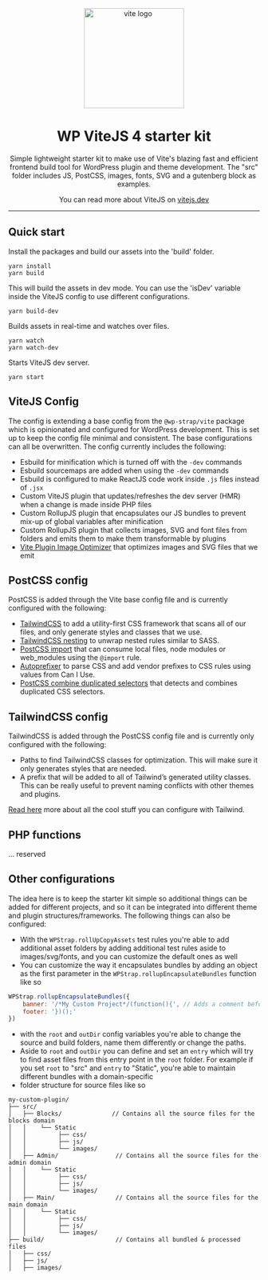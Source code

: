 <div align="center">
  <a href="https://vitejs.dev/">
    <img width="200" height="200" hspace="10" src="https://vitejs.dev/logo.svg" alt="vite logo" />
  </a>
  <h1>WP ViteJS 4 starter kit</h1>
  <p>
Simple lightweight starter kit to make use of Vite's blazing fast and efficient frontend build tool for WordPress plugin and theme development. The "src" folder includes JS, PostCSS, images, fonts, SVG and a gutenberg block as examples.

You can read more about ViteJS on [vitejs.dev](https://vitejs.dev)
</p>
</div>

---

## Quick start

Install the packages and build our assets into the 'build' folder.
```
yarn install
yarn build
```

This will build the assets in dev mode. You can use the 'isDev' variable inside the ViteJS config to use different configurations.
```
yarn build-dev
```

Builds assets in real-time and watches over files.
```
yarn watch
yarn watch-dev
```

Starts ViteJS dev server.
```
yarn start
```

## ViteJS Config
The config is extending a base config from the `@wp-strap/vite` package which is opinionated and configured for WordPress development. This is set up to keep
the config file minimal and consistent. The base configurations can all be overwritten. The config currently includes the following:

- Esbuild for minification which is turned off with the `-dev` commands 
- Esbuild sourcemaps are added when using the `-dev` commands
- Esbuild is configured to make ReactJS code work inside `.js` files instead of `.jsx`
- Custom ViteJS plugin that updates/refreshes the dev server (HMR) when a change is made inside PHP files
- Custom RollupJS plugin that encapsulates our JS bundles to prevent mix-up of global variables after minification
- Custom RollupJS plugin that collects images, SVG and font files from folders and emits them to make them transformable by plugins
- [Vite Plugin Image Optimizer](https://github.com/FatehAK/vite-plugin-image-optimizer) that optimizes images and SVG files that we emit

## PostCSS config

PostCSS is added through the Vite base config file and is currently configured with the following:
- [TailwindCSS](https://tailwindcss.com/docs/installation) to add a utility-first CSS framework that scans all of our files, and only generate styles and classes that we use.
- [TailwindCSS nesting](https://tailwindcss.com/docs/using-with-preprocessors#nesting) to unwrap nested rules similar to SASS.
- [PostCSS import](https://github.com/postcss/postcss-import) that can consume local files, node modules or web_modules using the `@import` rule.
- [Autoprefixer](https://github.com/postcss/autoprefixer) to parse CSS and add vendor prefixes to CSS rules using values from Can I Use.
- [PostCSS combine duplicated selectors](https://github.com/ChristianMurphy/postcss-combine-duplicated-selectors) that detects and combines duplicated CSS selectors.

## TailwindCSS config
TailwindCSS is added through the PostCSS config file and is currently only configured with the following:
- Paths to find TailwindCSS classes for optimization. This will make sure it only generates styles that are needed.
- A prefix that will be added to all of Tailwind’s generated utility classes. This can be really useful to prevent naming conflicts with other themes and plugins. 

[Read here](https://tailwindcss.com/docs/configuration) more about all the cool stuff you can configure with Tailwind.

## PHP functions
... reserved

## Other configurations

The idea here is to keep the starter kit simple so additional things can be added for different projects, and so it can be integrated into different theme and plugin structures/frameworks. The following things can also be configured:


- With the `WPStrap.rollUpCopyAssets` test rules you're able to add additional asset folders by adding additional test rules aside to images/svg/fonts, and you can customize the default ones as well
- You can customize the way it encapsulates bundles by adding an object as the first parameter in the `WPStrap.rollupEncapsulateBundles` function like so
```js
WPStrap.rollupEncapsulateBundles({
    banner: '/*My Custom Project*/(function(){', // Adds a comment before each bundle
    footer: '})();'
})
```
- with the `root` and `outDir` config variables you're able to change the source and build folders, name them differently or change the paths.
- Aside to `root` and `outDir` you can define and set an `entry` which will try to find asset files from this entry point in the `root` folder. For example if you set `root` to "src" and `entry` to "Static", you're able to maintain different bundles with a domain-specific 
- folder structure for source files like so
```
my-custom-plugin/
├── src/                  
│   ├── Blocks/              // Contains all the source files for the blocks domain
│   │    └── Static     
│   │         ├── css/  
│   │         ├── js/  
│   │         └── images/  
│   ├── Admin/                // Contains all the source files for the admin domain
│   │    └── Static    
│   │         ├── css/  
│   │         ├── js/  
│   │         └── images/  
│   ├── Main/                 // Contains all the source files for the main domain
│   │    └── Static    
│   │         ├── css/  
│   │         ├── js/  
│   │         └── images/  
├── build/                    // Contains all bundled & processed files
│   ├── css/             
│   ├── js/              
│   ├── images/          


```